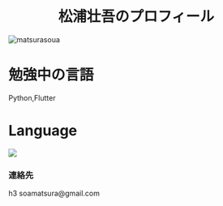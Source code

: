 <h1 align="center">松浦壮吾のプロフィール</h1>
<p align="left"> <img src="https://komarev.com/ghpvc/?username=matsurasoua&label=Profile%20views&color=0e75b6&style=flat" alt="matsurasoua" /> </p>

# 勉強中の言語 
Python,Flutter
# Language
<img src='https://github-readme-stats.vercel.app/api/top-langs/?username=matsurasoua&layout=compact&theme=dracula'></img>
<h3 align='ledt'>連絡先</h3>h3
soamatsura@gmail.com

